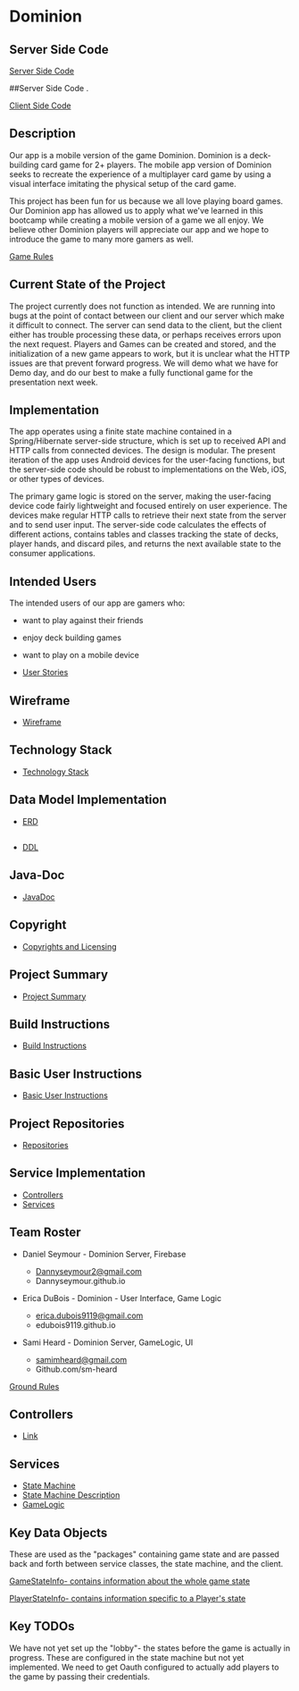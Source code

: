 # Dominion

## Server Side Code

[Server Side Code](https://github.com/dannyseymour/dominion-endpoint-test-spring)

##Server Side Code . 

[Client Side Code](https://github.com/dannyseymour/DominionAndroidTesting)

## Description
Our app is a mobile version of the game Dominion. Dominion is a deck-building card game for 2+ players.
The mobile app version of Dominion seeks to recreate the experience of a multiplayer card game by using 
a visual interface imitating the physical setup of the card game. 

This project has been fun for us because we all love playing board games. Our Dominion app has 
allowed us to apply what we've learned in this bootcamp while creating a mobile version of a game 
we all enjoy. We believe other Dominion players will appreciate our app and we hope to introduce the
game to many more gamers as well. 

[Game Rules](docs/game-rules.md)

## Current State of the Project

The project currently does not function as intended. We are running into bugs at the point of contact between our client and our server
which make it difficult to connect. The server can send data to the client, but the client either has trouble processing these data, or perhaps receives errors upon
the next request. Players and Games can be created and stored, and the initialization of a new game appears to work, but it is unclear what the HTTP issues are that prevent 
forward progress. We will demo what we have for Demo day, and do our best to make a fully functional game for the presentation next week.

## Implementation
The app operates using a finite state machine contained in a Spring/Hibernate server-side structure,
which is set up to received API and HTTP calls from connected devices. The design is modular. The present iteration
of the app uses Android devices for the user-facing functions, but the server-side code should be 
robust to implementations on the Web, iOS, or other types of devices. 

The primary game logic is stored on the server, making the user-facing device code fairly lightweight and focused
entirely on user experience. The devices make regular HTTP calls to retrieve their next state from the server and to 
send user input. The server-side code calculates the effects of different actions, contains tables and classes tracking the state
of decks, player hands, and discard piles, and returns the next available state to the consumer applications.


## Intended Users
The intended users of our app are gamers who:
* want to play against their friends
* enjoy deck building games
* want to play on a mobile device

* [User Stories](docs/user-stories.md)

## Wireframe 
* [Wireframe](docs/wireframe.md)

## Technology Stack
* [Technology Stack](docs/technology-stack.md)

## Data Model Implementation
* [ERD](/docs/data-model-implementation.md)

## 
* [DDL](/docs/ddl.md)

## Java-Doc
* [JavaDoc](/docs/api/index.html)

## Copyright
* [Copyrights and Licensing](/docs/api/copyright-licensing.md)

## Project Summary
* [Project Summary](doc/)

## Build Instructions
* [Build Instructions](docs/build-instructions.md)

## Basic User Instructions
* [Basic User Instructions](docs/basic-user-instructions.md)

## Project Repositories
* [Repositories](https://github.com/dominion-game/dominion-service/tree/master/src/main/java/edu/cnm/deepdive/dominionservice/model/dao)

## Service Implementation
* [Controllers](https://github.com/dominion-game/dominion-service/tree/master/src/main/java/edu/cnm/deepdive/dominionservice/controller)
* [Services](https://github.com/dominion-game/dominion-service/tree/master/src/main/java/edu/cnm/deepdive/dominionservice/service)

## Team Roster
* Daniel Seymour - Dominion Server, Firebase
    * Dannyseymour2@gmail.com
    * Dannyseymour.github.io
    
* Erica DuBois - Dominion - User Interface, Game Logic
    * erica.dubois9119@gmail.com
    * edubois9119.github.io
    
* Sami Heard - Dominion Server, GameLogic, UI
    * samimheard@gmail.com
    * Github.com/sm-heard


[Ground Rules](docs/ground-rules.md)

## Controllers
* [Link](https://github.com/dominion-game/dominion-service/tree/master/src/main/java/edu/cnm/deepdive/dominionservice/controller)

## Services
* [State Machine](https://github.com/dominion-game/dominion-service/blob/master/src/main/java/edu/cnm/deepdive/dominionservice/service/state/StateMachineConfig.java)   
* [State Machine Description](/docs/state%20machine.jpg) 
* [GameLogic](https://github.com/dominion-game/dominion-service/blob/master/src/main/java/edu/cnm/deepdive/dominionservice/service/GameLogic.java)


## Key Data Objects
These are used as the "packages" containing game state and are passed back and forth between service classes,
the state machine, and the client.

[GameStateInfo- contains information about the whole game state](https://github.com/dominion-game/dominion-service/blob/master/src/main/java/edu/cnm/deepdive/dominionservice/model/dto/GameStateInfo.java)

[PlayerStateInfo- contains information specific to a Player's state](https://github.com/dominion-game/dominion-service/blob/master/src/main/java/edu/cnm/deepdive/dominionservice/model/dto/PlayerStateInfo.java)

## Key TODOs
We have not yet set up the "lobby"- the states before the game is actually in progress. These are configured in the state machine but not yet implemented.
We need to get Oauth configured to actually add players to the game by passing their credentials.

